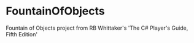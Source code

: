 # FountainOfObjects
Fountain of Objects project from RB Whittaker's 'The C# Player's Guide, Fifth Edition'
